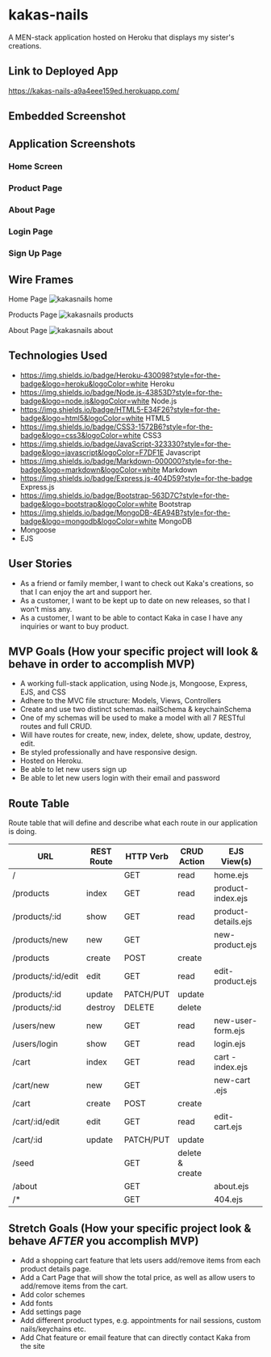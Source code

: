 # kakas-nails
A MEN-stack application hosted on Heroku that displays my sister's creations.

## Link to Deployed App
https://kakas-nails-a9a4eee159ed.herokuapp.com/

## Embedded Screenshot

## Application Screenshots

### Home Screen

### Product Page

### About Page

### Login Page

### Sign Up Page

## Wire Frames
Home Page
 ![kakasnails home](https://media.git.generalassemb.ly/user/51683/files/43998d1c-79ff-4156-972f-2a5349af0972)

Products Page
![kakasnails products](https://media.git.generalassemb.ly/user/51683/files/ae46ebc8-7255-4608-bd7c-fdf56a643ed6)

About Page
![kakasnails about](https://media.git.generalassemb.ly/user/51683/files/2bcd36d6-bef9-4c62-963e-4effa3006550)

## Technologies Used
- https://img.shields.io/badge/Heroku-430098?style=for-the-badge&logo=heroku&logoColor=white Heroku
- https://img.shields.io/badge/Node.js-43853D?style=for-the-badge&logo=node.js&logoColor=white Node.js
- https://img.shields.io/badge/HTML5-E34F26?style=for-the-badge&logo=html5&logoColor=white HTML5
- https://img.shields.io/badge/CSS3-1572B6?style=for-the-badge&logo=css3&logoColor=white CSS3
- https://img.shields.io/badge/JavaScript-323330?style=for-the-badge&logo=javascript&logoColor=F7DF1E Javascript
- https://img.shields.io/badge/Markdown-000000?style=for-the-badge&logo=markdown&logoColor=white Markdown
- https://img.shields.io/badge/Express.js-404D59?style=for-the-badge Express.js
- https://img.shields.io/badge/Bootstrap-563D7C?style=for-the-badge&logo=bootstrap&logoColor=white Bootstrap
- https://img.shields.io/badge/MongoDB-4EA94B?style=for-the-badge&logo=mongodb&logoColor=white MongoDB
- Mongoose
- EJS

## User Stories
- As a friend or family member, I want to check out Kaka's creations, so that I can enjoy the art and support her.
- As a customer, I want to be kept up to date on new releases, so that I won't miss any.
- As a customer, I want to be able to contact Kaka in case I have any inquiries or want to buy product.

## MVP Goals (How your specific project will look & behave in order to accomplish MVP)
- A working full-stack application, using Node.js, Mongoose, Express, EJS, and CSS
- Adhere to the MVC file structure: Models, Views, Controllers
- Create and use two distinct schemas. nailSchema & keychainSchema
- One of my schemas will be used to make a model with all 7 RESTful routes and full CRUD.
- Will have routes for create, new, index, delete, show, update, destroy, edit.
- Be styled professionally and have responsive design.
- Hosted on Heroku.
- Be able to let new users sign up
- Be able to let new users login with their email and password

## Route Table
Route table that will define and describe what each route in our application is doing. 

|       **URL**   | **REST Route** | **HTTP Verb** | **CRUD Action** |   **EJS View(s)**   |
| --------------- | -------------- | ------------- | --------------- | ------------------- |
| /               |                | GET           | read            | home.ejs            |
| /products       | index          | GET           | read            | product-index.ejs   |
| /products/:id   | show           | GET           | read            | product-details.ejs |
| /products/new   | new            | GET           |                 | new-product.ejs     |
| /products       | create         | POST          | create          |                     |
| /products/:id/edit  | edit           | GET           | read            | edit-product.ejs    |
| /products/:id   | update         | PATCH/PUT     | update          |                     |
| /products/:id   | destroy        | DELETE        | delete          |                     |
| /users/new       | new          | GET           | read            | new-user-form.ejs   |
| /users/login       | show          | GET           | read            | login.ejs   |
| /cart       | index          | GET           | read            | cart -index.ejs   |
| /cart/new   | new            | GET           |                 | new-cart .ejs     |
| /cart | create         | POST          | create          |                     |
| /cart/:id/edit  | edit           | GET           | read            | edit-cart.ejs    |
| /cart/:id   | update         | PATCH/PUT     | update          |                     |
| /seed           |                | GET           | delete & create |                     |
| /about          |                | GET           |                 | about.ejs           |
| /*              |                | GET           |                 | 404.ejs             |

## Stretch Goals (How your specific project look & behave *AFTER* you accomplish MVP)
- Add a shopping cart feature that lets users add/remove items from each product details page.
- Add a Cart Page that will show the total price, as well as allow users to add/remove items from the cart.
- Add color schemes
- Add fonts
- Add settings page
- Add different product types, e.g. appointments for nail sessions, custom nails/keychains etc.
- Add Chat feature or email feature that can directly contact Kaka from the site
